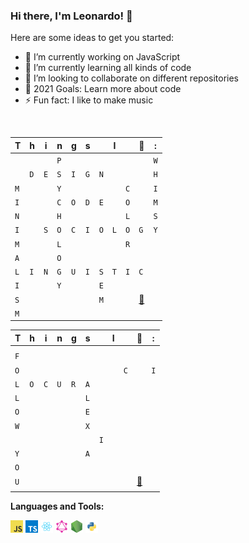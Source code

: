### Hi there, I'm Leonardo! 👋

Here are some ideas to get you started:

- 🔭 I’m currently working on JavaScript
- 🌱 I’m currently learning all kinds of code
- 👯 I’m looking to collaborate on different repositories 
- 🥅 2021 Goals: Learn more about code
- ⚡ Fun fact: I like to make music

<br />

|T|h|i|n|g|s||I||💚|:|
| - | - | - | - | - | - | - | - | - | - | - |
| | | |`P`| | | | | | |`W`|
| |`D`|`E`|`S`|`I`|`G`|`N`| | | |`H`|
|`M`| | |`Y`| | | | |`C`| |`I`|
|`I`| | |`C`|`O`|`D`|`E`| |`O`| |`M`|
|`N`| | |`H`| | | | |`L`| |`S`|
|`I`| |`S`|`O`|`C`|`I`|`O`|`L`|`O`|`G`|`Y`|
|`M`| | |`L`| | | | |`R`| | |
|`A`| | |`O`| | | | | | | |
|`L`|`I`|`N`|`G`|`U`|`I`|`S`|`T`|`I`|`C`| |
|`I`| | |`Y`| | |`E`| | | | |
|`S`| | | | | |`M`| | |[📸](https://www.instagram.com/leo.rikkipip/)| |
|`M`| | | | | | | | | | |

T|h|i|n|g|s||I||💚|:|
| - | - | - | - | - | - | - | - | - | - | - |
| | | | | | | | | | | |
|`F`| | | | | | | | | | |
|`O`| | | | | | | |`C`| |`I`|
|`L`|`O`|`C`|`U`|`R`|`A`| | | | | |
|`L`| | | | |`L`| | | | | |
|`O`| | | | |`E`| | | | | |
|`W`| | | | |`X`| | | | | |
| | | | | | |`I`| | | | |
|`Y`| | | | |`A`| | | | | |
|`O`| | | | | | | | | | |
|`U`| | | | | | | | |[📸](https://www.instagram.com/leo.rikkipip/)| |
| | | | | | | | | | | |

**Languages and Tools:**  

<code><img height="20" src="https://raw.githubusercontent.com/github/explore/80688e429a7d4ef2fca1e82350fe8e3517d3494d/topics/javascript/javascript.png"></code>
<code><img height="20" src="https://raw.githubusercontent.com/github/explore/80688e429a7d4ef2fca1e82350fe8e3517d3494d/topics/typescript/typescript.png"></code>
<code><img height="20" src="https://raw.githubusercontent.com/github/explore/80688e429a7d4ef2fca1e82350fe8e3517d3494d/topics/react/react.png"></code>
<code><img height="20" src="https://raw.githubusercontent.com/github/explore/5c058a388828bb5fde0bcafd4bc867b5bb3f26f3/topics/graphql/graphql.png"></code>
<code><img height="20" src="https://raw.githubusercontent.com/github/explore/80688e429a7d4ef2fca1e82350fe8e3517d3494d/topics/nodejs/nodejs.png"></code>
<code><img height="20" src="https://raw.githubusercontent.com/github/explore/80688e429a7d4ef2fca1e82350fe8e3517d3494d/topics/python/python.png"></code>
